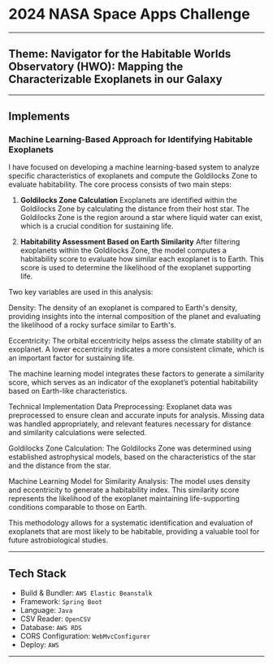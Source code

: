 # 2024 NASA Space Apps Challenge

---

## Theme: Navigator for the Habitable Worlds Observatory (HWO): Mapping the Characterizable Exoplanets in our Galaxy

---

## Implements

### Machine Learning-Based Approach for Identifying Habitable Exoplanets
I have focused on developing a machine learning-based system to analyze specific characteristics of exoplanets and compute the Goldilocks Zone to evaluate habitability. The core process consists of two main steps:

1. **Goldilocks Zone Calculation**
Exoplanets are identified within the Goldilocks Zone by calculating the distance from their host star. The Goldilocks Zone is the region around a star where liquid water can exist, which is a crucial condition for sustaining life.

2. **Habitability Assessment Based on Earth Similarity**
After filtering exoplanets within the Goldilocks Zone, the model computes a habitability score to evaluate how similar each exoplanet is to Earth. This score is used to determine the likelihood of the exoplanet supporting life.

Two key variables are used in this analysis:

Density: The density of an exoplanet is compared to Earth's density, providing insights into the internal composition of the planet and evaluating the likelihood of a rocky surface similar to Earth's.

Eccentricity: The orbital eccentricity helps assess the climate stability of an exoplanet. A lower eccentricity indicates a more consistent climate, which is an important factor for sustaining life.

The machine learning model integrates these factors to generate a similarity score, which serves as an indicator of the exoplanet’s potential habitability based on Earth-like characteristics.

Technical Implementation
Data Preprocessing: Exoplanet data was preprocessed to ensure clean and accurate inputs for analysis. Missing data was handled appropriately, and relevant features necessary for distance and similarity calculations were selected.

Goldilocks Zone Calculation: The Goldilocks Zone was determined using established astrophysical models, based on the characteristics of the star and the distance from the star.

Machine Learning Model for Similarity Analysis: The model uses density and eccentricity to generate a habitability index. This similarity score represents the likelihood of the exoplanet maintaining life-supporting conditions comparable to those on Earth.

This methodology allows for a systematic identification and evaluation of exoplanets that are most likely to be habitable, providing a valuable tool for future astrobiological studies.
     
---

## Tech Stack

- Build & Bundler: `AWS Elastic Beanstalk`
- Framework: `Spring Boot`
- Language: `Java`
- CSV Reader: `OpenCSV`
- Database: `AWS RDS`
- CORS Configuration: `WebMvcConfigurer`
- Deploy: `AWS`

---
